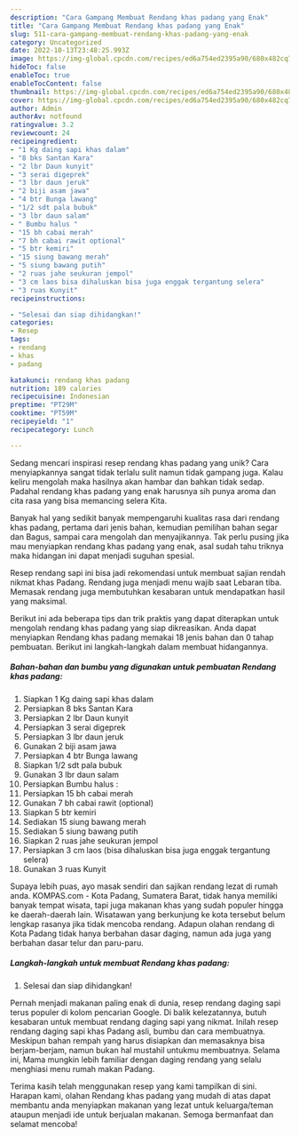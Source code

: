 ```yaml
---
description: "Cara Gampang Membuat Rendang khas padang yang Enak"
title: "Cara Gampang Membuat Rendang khas padang yang Enak"
slug: 511-cara-gampang-membuat-rendang-khas-padang-yang-enak
category: Uncategorized
date: 2022-10-13T23:48:25.993Z
image: https://img-global.cpcdn.com/recipes/ed6a754ed2395a90/680x482cq70/rendang-khas-padang-foto-resep-utama.jpg
hideToc: false
enableToc: true
enableTocContent: false
thumbnail: https://img-global.cpcdn.com/recipes/ed6a754ed2395a90/680x482cq70/rendang-khas-padang-foto-resep-utama.jpg
cover: https://img-global.cpcdn.com/recipes/ed6a754ed2395a90/680x482cq70/rendang-khas-padang-foto-resep-utama.jpg
author: Admin
authorAv: notfound
ratingvalue: 3.2
reviewcount: 24
recipeingredient:
- "1 Kg daing sapi khas dalam"
- "8 bks Santan Kara"
- "2 lbr Daun kunyit"
- "3 serai digeprek"
- "3 lbr daun jeruk"
- "2 biji asam jawa"
- "4 btr Bunga lawang"
- "1/2 sdt pala bubuk"
- "3 lbr daun salam"
- " Bumbu halus "
- "15 bh cabai merah"
- "7 bh cabai rawit optional"
- "5 btr kemiri"
- "15 siung bawang merah"
- "5 siung bawang putih"
- "2 ruas jahe seukuran jempol"
- "3 cm laos bisa dihaluskan bisa juga enggak tergantung selera"
- "3 ruas Kunyit"
recipeinstructions:

- "Selesai dan siap dihidangkan!"
categories:
- Resep
tags:
- rendang
- khas
- padang

katakunci: rendang khas padang 
nutrition: 189 calories
recipecuisine: Indonesian
preptime: "PT29M"
cooktime: "PT59M"
recipeyield: "1"
recipecategory: Lunch

---
```





Sedang mencari inspirasi resep rendang khas padang yang unik? Cara menyiapkannya sangat tidak terlalu sulit namun tidak gampang juga. Kalau keliru mengolah maka hasilnya akan hambar dan bahkan tidak sedap. Padahal rendang khas padang yang enak harusnya sih punya aroma dan cita rasa yang bisa memancing selera Kita.





Banyak hal yang sedikit banyak mempengaruhi kualitas rasa dari rendang khas padang, pertama dari jenis bahan, kemudian pemilihan bahan segar dan Bagus, sampai cara mengolah dan menyajikannya. Tak perlu pusing jika mau menyiapkan rendang khas padang yang enak,      asal sudah tahu triknya maka hidangan ini dapat menjadi suguhan spesial.














Resep rendang sapi ini bisa jadi rekomendasi untuk membuat sajian rendah nikmat khas Padang. Rendang juga menjadi menu wajib saat Lebaran tiba. Memasak rendang juga membutuhkan kesabaran untuk mendapatkan hasil yang maksimal.






Berikut ini ada beberapa tips dan trik praktis yang dapat diterapkan untuk mengolah rendang khas padang yang siap dikreasikan. Anda dapat menyiapkan Rendang khas padang memakai 18 jenis bahan dan 0 tahap pembuatan. Berikut ini langkah-langkah dalam membuat hidangannya.

<!--inarticleads1-->

##### Bahan-bahan dan bumbu yang digunakan untuk pembuatan Rendang khas padang:

1. Siapkan 1 Kg daing sapi khas dalam
1. Persiapkan 8 bks Santan Kara
1. Persiapkan 2 lbr Daun kunyit
1. Persiapkan 3 serai digeprek
1. Persiapkan 3 lbr daun jeruk
1. Gunakan 2 biji asam jawa
1. Persiapkan 4 btr Bunga lawang
1. Siapkan 1/2 sdt pala bubuk
1. Gunakan 3 lbr daun salam
1. Persiapkan  Bumbu halus :
1. Persiapkan 15 bh cabai merah
1. Gunakan 7 bh cabai rawit (optional)
1. Siapkan 5 btr kemiri
1. Sediakan 15 siung bawang merah
1. Sediakan 5 siung bawang putih
1. Siapkan 2 ruas jahe seukuran jempol
1. Persiapkan 3 cm laos (bisa dihaluskan bisa juga enggak tergantung selera)
1. Gunakan 3 ruas Kunyit


Supaya lebih puas, ayo masak sendiri dan sajikan rendang lezat di rumah anda. KOMPAS.com - Kota Padang, Sumatera Barat, tidak hanya memiliki banyak tempat wisata, tapi juga makanan khas yang sudah populer hingga ke daerah-daerah lain. Wisatawan yang berkunjung ke kota tersebut belum lengkap rasanya jika tidak mencoba rendang. Adapun olahan rendang di Kota Padang tidak hanya berbahan dasar daging, namun ada juga yang berbahan dasar telur dan paru-paru. 

<!--inarticleads2-->

##### Langkah-langkah untuk membuat Rendang khas padang:


1. Selesai dan siap dihidangkan!

Pernah menjadi makanan paling enak di dunia, resep rendang daging sapi terus populer di kolom pencarian Google. Di balik kelezatannya, butuh kesabaran untuk membuat rendang daging sapi yang nikmat. Inilah resep rendang daging sapi khas Padang asli, bumbu dan cara membuatnya. Meskipun bahan rempah yang harus disiapkan dan memasaknya bisa berjam-berjam, namun bukan hal mustahil untukmu membuatnya. Selama ini, Mama mungkin lebih familiar dengan daging rendang yang selalu menghiasi menu rumah makan Padang. 

Terima kasih telah menggunakan resep yang kami tampilkan di sini. Harapan kami, olahan Rendang khas padang yang mudah di atas dapat membantu anda menyiapkan makanan yang lezat untuk keluarga/teman ataupun menjadi ide untuk berjualan makanan. Semoga bermanfaat dan selamat mencoba!

